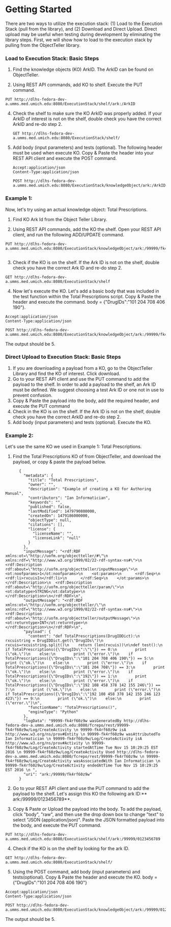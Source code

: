 # Getting Started

There are two ways to utilize the execution stack: \(1\) Load to the Execution Stack \(pull from the library\), and \(2\) Download and Direct Upload. Direct upload may be useful when testing during development by eliminating the library steps. First, we will show how to load to the execution stack by pulling from the ObjectTeller library.

### Load to Execution Stack: Basic Steps

1. Find the knowledge objects \(KO\) ArkID. The ArkID can be found on ObjectTeller.

2. Using REST API commands, add KO to shelf. Execute the PUT command.

```
PUT http://dlhs-fedora-dev-a.umms.med.umich.edu:8080/ExecutionStack/shelf/ark:/ArkID

```
   
4. Check the shelf to make sure the KO ArkID was properly added. If your ArkID of interest is not on the shelf, double check you have the correct ArkID and re-do step 2.

   ```
   GET http://dlhs-fedora-dev-a.umms.med.umich.edu:8080/ExecutionStack/shelf/
   ```

5. Add body \(input parameters\) and tests \(optional\). The following header must be used when execute KO. Copy & Paste the header into your REST API client and execute the POST command.

   ```
   Accept:application/json
   Content-Type:application/json
   ```
   
   ```
   POST http://dlhs-fedora-dev-a.umms.med.umich.edu:8080/ExecutionStack/knowledgeObject/ark:/ArkID/result
   ```




### Example 1:

Now, let's try using an actual knowledge object: Total Prescriptions.



1. Find KO Ark Id from the Object Teller Library.

2. Using REST API commands, add the KO the shelf. Open your REST API client, and run the following ADD/UPDATE command.


```
PUT http://dlhs-fedora-dev-a.umms.med.umich.edu:8080/ExecutionStack/knowledgeObject/ark:/99999/fk4rf60z9w/result
      
```


3. Check if the KO is on the shelf. If the Ark ID is not on the shelf, double check you have the correct Ark ID and re-do step 2.  

```
GET http://dlhs-fedora-dev-a.umms.med.umich.edu:8080/ExecutionStack/shelf

```

4. Now let's execute the KO. Let's add a basic body that was included in the test function within the Total Prescriptions script. Copy & Paste the header and execute the command.
body = {"DrugIDs":"101 204 708 406 190"}.  

```
Accept:application/json
Content-Type:application/json

```

```
POST http://dlhs-fedora-dev-a.umms.med.umich.edu:8080/ExecutionStack/knowledgeObject/ark:/99999/fk4rf60z9w/result
```


The output should be 5.

### Direct Upload to Execution Stack: Basic Steps

1. If you are downloading a payload from a KO, go to the ObjectTeller Library and find the KO of interest. Click download.
2. Go to your REST API client and use the PUT command to add the payload to the shelf. In order to add a payload to the shelf, an Ark ID must be defined. We suggest choosing a test Ark ID or one not in use to prevent confusion. 
3. Copy & Paste the payload into the body, add the required header, and execute the PUT command
4. Check in the KO is on the shelf. If the Ark ID is not on the shelf, double check you have the correct ArkID and re-do step 2.
5. Add body \(input parameters\) and tests \(optional\). Execute the KO.

### Example 2:

Let's use the same KO we used in Example 1: Total Prescriptions.

1. Find the Total Prescriptions KO of from ObjectTeller, and download the payload, or copy & paste the payload below.

```
      {
        "metadata": {
          "title": "Total Prescriptions",
          "owner": "",
          "description": "Example of creating a KO for Authoring Manual",
          "contributors": "Ian Informatician",
          "keywords": "",
          "published": false,
          "lastModified": 1479790800000,
          "createdOn": 1479186000000,
          "objectType": null,
          "citations": [],
          "license": {
            "licenseName": "",
            "licenseLink": "null"
          }
        },
        "inputMessage": "<rdf:RDF xmlns:ot=\"http://uofm.org/objectteller/#\"\n xmlns:rdf=\"http://www.w3.org/1999/02/22-rdf-syntax-ns#\">\n  <rdf:Description rdf:about=\"http://uofm.org/objectteller/inputMessage\">\n    <ot:noofparams>1</ot:noofparams>\n    <ot:params>\n      <rdf:Seq>\n        <rdf:li>rxcuisIn</rdf:li>\n      </rdf:Seq>\n    </ot:params>\n  </rdf:Description>\n  <rdf:Description rdf:about=\"http://uofm.org/objectteller/param/\">\n    <ot:datatype>STRING</ot:datatype>\n  </rdf:Description>\n</rdf:RDF>\n",
        "outputMessage": "<rdf:RDF xmlns:ot=\"http://uofm.org/objectteller/\"\n  xmlns:rdf=\"http://www.w3.org/1999/02/22-rdf-syntax-ns#\">\n  <rdf:Description rdf:about=\"http://uofm.org/objectteller/outputMessage\">\n    <ot:returntype>INT</ot:returntype>\n  </rdf:Description>\n</rdf:RDF>\n",
        "payload": {
          "content": "def TotalPrescriptions(DrugIDDict):\n    rxcuistring = DrugIDDict.get(\"DrugIDs\")\n    rxcuis=rxcuistring.split()\n    return (len(rxcuis))\n\ndef test():\n    if TotalPrescriptions({\"DrugIDs\":\"\"}) == 0:\n        print (\"ok.\")\n    else:\n        print (\"error.\")\n    if TotalPrescriptions({\"DrugIDs\":\"101 204 708 406 190\"}) == 5:\n        print (\"ok.\")\n    else:\n        print (\"error.\")\n    if TotalPrescriptions({\"DrugIDs\":\"101 204 708\"}) == 3:\n        print (\"ok.\")\n    else:\n        print (\"error.\")\n    if TotalPrescriptions({\"DrugIDs\":\"192\"}) == 1:\n        print (\"ok.\")\n    else:\n        print (\"error.\")\n    if TotalPrescriptions({\"DrugIDs\":\"192 108 458 378 142 155 246\"}) == 7:\n        print (\"ok.\")\n    else:\n        print (\"error.\")\n    if TotalPrescriptions({\"DrugIDs\":\"192 108 458 378 142 155 246 123 423\"}) == 9:\n        print (\"ok.\")\n    else:\n        print (\"error.\")\n",
          "functionName": "TotalPrescriptions()",
          "engineType": "Python"
        },
        "logData": "99999-fk4rf60z9w wasGeneratedBy http://dlhs-fedora-dev-a.umms.med.umich.edu:8080/fcrepo/rest/99999-fk4rf60z9w/Log/CreateActivity \n 99999-fk4rf60z9w isA http://www.w3.org/ns/prov#Entity \n 99999-fk4rf60z9w wasAttributedTo Ian Informatician \n 99999-fk4rf60z9w/Log/CreateActivity isA http://www.w3.org/ns/prov#Activity \n 99999-fk4rf60z9w/Log/CreateActivity startedAtTime Tue Nov 15 10:29:25 EST 2016 \n 99999-fk4rf60z9w/Log/CreateActivity Used http://dlhs-fedora-dev-a.umms.med.umich.edu:8080/fcrepo/rest/99999-fk4rf60z9w \n 99999-fk4rf60z9w/Log/CreateActivity wasAssociatedWith Ian Informatician \n 99999-fk4rf60z9w/Log/CreateActivity endedAtTime Tue Nov 15 10:29:25 EST 2016 \n ",
        "uri": "ark:/99999/fk4rf60z9w"
      }
```

2. Go to your REST API client and use the PUT command to add the payload to the shelf. Let's assign this KO the following ark ID:** ark:/99999/0123456789**. 

3. Copy & Paste or Upload the payload into the body. To add the payload, click "body", "raw", and then use the drop down box to change "text" to select "JSON \(application/json\)". Paste the JSON formatted payload into the body, and execute the PUT command.


```
PUT http://dlhs-fedora-dev-a.umms.med.umich.edu:8080/ExecutionStack/shelf/ark:/99999/0123456789

```
   
4. Check if the KO is on the shelf by looking for the ark ID.

```
GET http://dlhs-fedora-dev-a.umms.med.umich.edu:8080/ExecutionStack/shelf/

```

5. Using the POST command, add body \(input parameters\) and tests\(optional\). Copy & Paste the header and execute the KO.
   body = {"DrugIDs":"101 204 708 406 190"}

```
Accept:application/json
Content-Type:application/json
```

```
POST http://dlhs-fedora-dev-a.umms.med.umich.edu:8080/ExecutionStack/knowledgeObject/ark:/99999/0123456789/result

```

The output should be 5.




